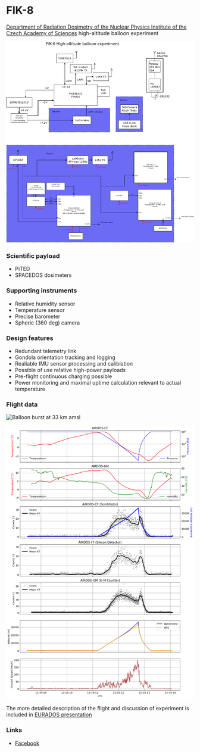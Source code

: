 # FIK-8
[Department of Radiation Dosimetry of the Nuclear Physics Institute of the Czech Academy of Sciences](http://www.ujf.cas.cz/en/departments/department-of-radiation-dosimetry/contact/) high-altitude balloon experiment



![Block diagram](doc/img/block_schematics.png)


### Scientific payload

  * PiTED
  * SPACEDOS dosimeters

### Supporting instruments

  * Relative humidity sensor
  * Temperature sensor
  * Precise barometer
  * Spheric (360 deg) camera

### Design features

  * Redundant telemetry link
  * Gondola orientation tracking and logging
  * Realiable IMU sensor processing and caliblation
  * Possible of use relative high-power payloads
  * Pre-flight continuous charging possible
  * Power monitoring and maximal uptime calculation relevant to actual temperature

### Flight data


![Balloon burst at 33 km amsl](doc/img/balloon_burst.JPG)

![Data measured by dosimeters](doc/img/dosimeters_data.png)


 The more detailed description of the flight and discussion of experiment is included in [EURADOS presentation](doc/FIK-6_EURADOS_presentation.pdf)

### Links

  * [Facebook](https://www.facebook.com/balonfik/)

